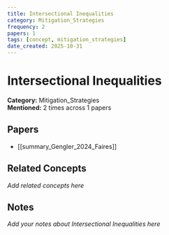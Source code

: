 ```yaml
---
title: Intersectional Inequalities
category: Mitigation_Strategies
frequency: 2
papers: 1
tags: [concept, mitigation_strategies]
date_created: 2025-10-31
---
```


# Intersectional Inequalities

**Category:** Mitigation_Strategies  
**Mentioned:** 2 times across 1 papers

## Papers

- [[summary_Gengler_2024_Faires]]

## Related Concepts

*Add related concepts here*

## Notes

*Add your notes about Intersectional Inequalities here*
